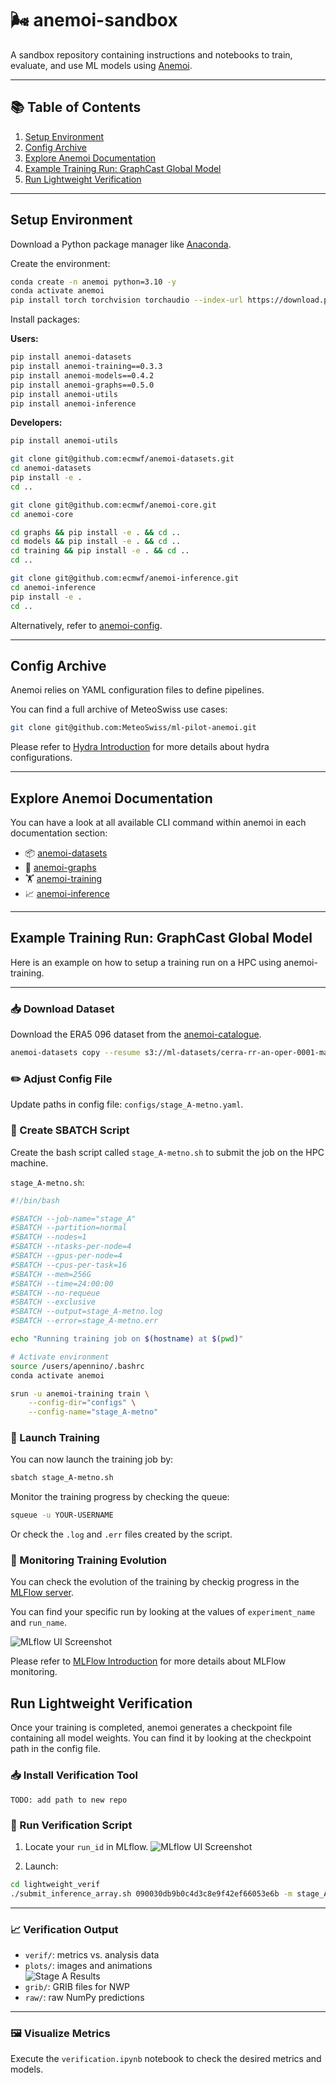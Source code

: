 # 🌬️ anemoi-sandbox

A sandbox repository containing instructions and notebooks to train, evaluate, and use ML models using [Anemoi](https://www.ecmwf.int/en/about/media-centre/news/2024/anemoi-new-framework-weather-forecasting-based-machine-learning).

---

## 📚 Table of Contents

1. [Setup Environment](#setup-environment)  
2. [Config Archive](#config-archive)  
3. [Explore Anemoi Documentation](#explore-anemoi-documentation)  
4. [Example Training Run: GraphCast Global Model](#example-training-run-graphcast-global-model)  
5. [Run Lightweight Verification](#run-lightweight-verification)

---

## Setup Environment

Download a Python package manager like [Anaconda](https://www.anaconda.com/).

Create the environment:

```bash
conda create -n anemoi python=3.10 -y
conda activate anemoi
pip install torch torchvision torchaudio --index-url https://download.pytorch.org/whl/cu121
```

Install packages:

**Users:**

```bash
pip install anemoi-datasets
pip install anemoi-training==0.3.3
pip install anemoi-models==0.4.2
pip install anemoi-graphs==0.5.0
pip install anemoi-utils
pip install anemoi-inference
```

**Developers:**

```bash
pip install anemoi-utils

git clone git@github.com:ecmwf/anemoi-datasets.git
cd anemoi-datasets 
pip install -e .
cd ..

git clone git@github.com:ecmwf/anemoi-core.git
cd anemoi-core

cd graphs && pip install -e . && cd ..
cd models && pip install -e . && cd ..
cd training && pip install -e . && cd ..
cd ..

git clone git@github.com:ecmwf/anemoi-inference.git
cd anemoi-inference
pip install -e .
cd ..
```

Alternatively, refer to [anemoi-config](https://github.com/ecmwf/anemoi-configs).

---

## Config Archive

Anemoi relies on YAML configuration files to define pipelines.

You can find a full archive of MeteoSwiss use cases:

```bash
git clone git@github.com:MeteoSwiss/ml-pilot-anemoi.git
```
Please refer to [Hydra Introduction](hydra_intro.md) for more details about hydra configurations.

---

## Explore Anemoi Documentation

You can have a look at all available CLI command within anemoi in each documentation section:

- 📦 [anemoi-datasets](https://anemoi.readthedocs.io/projects/datasets/en/latest/cli/introduction.html)  
- 🔧 [anemoi-graphs](https://anemoi.readthedocs.io/projects/graphs/en/latest/cli/introduction.html)  
- 🏋️ [anemoi-training](https://anemoi.readthedocs.io/projects/training/en/latest/user-guide/training.html)  
- 📈 [anemoi-inference](https://anemoi.readthedocs.io/projects/inference/en/latest/cli/introduction.html)

---

## Example Training Run: GraphCast Global Model

Here is an example on how to setup a training run on a HPC using anemoi-training.

---

### 📥 Download Dataset
Download the ERA5 096 dataset from the [anemoi-catalogue](https://anemoi.ecmwf.int/).

```bash
anemoi-datasets copy --resume s3://ml-datasets/cerra-rr-an-oper-0001-mars-5p5km-1984-2020-3h-v2-rmi.zarr/ .
```

### ✏️ Adjust Config File

Update paths in config file: `configs/stage_A-metno.yaml`.

### 📝 Create SBATCH Script
Create the bash script called `stage_A-metno.sh` to submit the job on the HPC machine.

`stage_A-metno.sh`:

```bash
#!/bin/bash

#SBATCH --job-name="stage_A"
#SBATCH --partition=normal
#SBATCH --nodes=1
#SBATCH --ntasks-per-node=4
#SBATCH --gpus-per-node=4
#SBATCH --cpus-per-task=16
#SBATCH --mem=256G
#SBATCH --time=24:00:00
#SBATCH --no-requeue
#SBATCH --exclusive
#SBATCH --output=stage_A-metno.log
#SBATCH --error=stage_A-metno.err

echo "Running training job on $(hostname) at $(pwd)"

# Activate environment
source /users/apennino/.bashrc
conda activate anemoi

srun -u anemoi-training train \
    --config-dir="configs" \
    --config-name="stage_A-metno"
```

### 🚀 Launch Training
You can now launch the training job by:

```bash
sbatch stage_A-metno.sh
```

Monitor the training progress by checking the queue:

```bash
squeue -u YOUR-USERNAME
```

Or check the `.log` and `.err` files created by the script.

### 🧪 Monitoring Training Evolution

You can check the evolution of the training by checkig progress in the [MLFlow server](https://servicedepl.meteoswiss.ch/mlstore/#/experiments/1?searchFilter=&orderByKey=attributes.start_time&orderByAsc=false&startTime=ALL&lifecycleFilter=Active&modelVersionFilter=All+Runs&datasetsFilter=W10%3D).

You can find your specific run by looking at the values of `experiment_name` and `run_name`.

![MLflow UI Screenshot](resources/mlflow_ui.png)

Please refer to [MLFlow Introduction](mlflow_intro.md) for more details about MLFlow monitoring.


## Run Lightweight Verification

Once your training is completed, anemoi generates a checkpoint file containing all model weights. 
You can find it by looking at the checkpoint path in the config file.

### 📥 Install Verification Tool

```
TODO: add path to new repo
```

### 🚧 Run Verification Script

1. Locate your `run_id` in MLflow.
![MLflow UI Screenshot](resources/mlflow.png)

2. Launch:

```bash
cd lightweight_verif
./submit_inference_array.sh 090030db9b0c4d3c8e9f42ef66053e6b -m stage_A-metno
```

---

### 📈 Verification Output

- `verif/`: metrics vs. analysis data  
- `plots/`: images and animations  
  ![Stage A Results](resources/stage_A.gif)
- `grib/`: GRIB files for NWP  
- `raw/`: raw NumPy predictions

---

### 🖼️ Visualize Metrics

Execute the `verification.ipynb` notebook to check the desired metrics and models.
